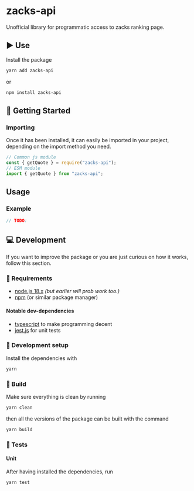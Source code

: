 # zacks-api

Unofficial library for programmatic access to zacks ranking page.

## ▶️ Use

Install the package

```bash
yarn add zacks-api
```

or

```bash
npm install zacks-api
```

## 📖 Getting Started

### Importing

Once it has been installed, it can easily be imported in your project, depending on the import method you need.

```js
// Common js module
const { getQuote } = require("zacks-api");
// ESM module
import { getQuote } from "zacks-api";
```

## Usage

### Example

```ts
// TODO:
```

## 💻 Development

If you want to improve the package or you are just curious on how it works, follow this section.

### 🧾 Requirements

-   [node.js 18.x](https://nodejs.org/) *(but earlier will prob work too.)*
-   [npm](https://www.npmjs.com/) (or similar package manager)

#### Notable dev-dependencies

-   [typescript](https://www.typescriptlang.org/) to make programming decent
-   [jest.js](https://jestjs.io/) for unit tests

### 🔧 Development setup

Install the dependencies with

```bash
yarn
```

### 🧱 Build

Make sure everything is clean by running

```bash
yarn clean
```

then all the versions of the package can be built with the command

```bash
yarn build
```

### 🧪 Tests

#### Unit

After having installed the dependencies, run

```bash
yarn test
```
